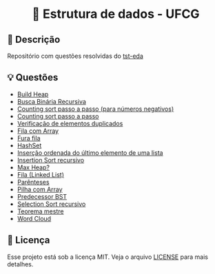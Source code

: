 <h1 align="center">
  <p> 🎲 Estrutura de dados - UFCG </p>
</h1>

## 📝 Descrição

Repositório com questões resolvidas do [tst-eda](http://tst-eda.splab.ufcg.edu.br/#!/app/home) 

## 💡 Questões

- [Build Heap ](tst/BuildHeap)
- [Busca Binária Recursiva](tst/BuscaBinariaRecursiva)
- [Counting sort passo a passo (para números negativos)](tst/CountingSortNegativos)
- [Counting sort passo a passo](tst/CountingSortPassoAPasso)
- [Verificação de elementos duplicados](tst/ElementosDuplicados)
- [Fila com Array](tst/FilaComArray)
- [Fura fila](tst/FuraFilaUmAUm)
- [HashSet](tst/HashSet)
- [Inserção ordenada do último elemento de uma lista](tst/InsereOrdenadoUltimo)
- [Insertion Sort recursivo](tst/InsertionSortRecursivo)
- [Max Heap?](tst/IsHeap)
- [Fila (Linked List)](tst/LinkedList)
- [Parênteses](tst/Parenteses)
- [Pilha com Array](tst/PilhaComArray)
- [Predecessor BST](tst/PredecessorBst)
- [Selection Sort recursivo](tst/SelectionRecursivo)
- [Teorema mestre](tst/TeoremaMestre)
- [Word Cloud](tst/WordCloud)

## 📃 Licença

Esse projeto está sob a licença MIT. Veja o arquivo [LICENSE](LICENSE) para mais detalhes.

